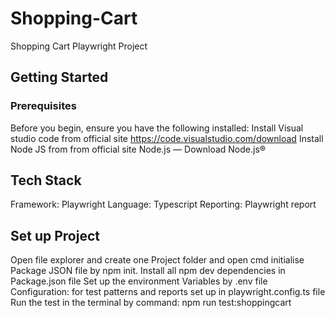 # Shopping-Cart
Shopping Cart Playwright Project

## Getting Started
### Prerequisites
Before you begin, ensure you have the following installed:
Install Visual studio code from official site https://code.visualstudio.com/download
Install Node JS from from official site Node.js — Download Node.js®

## Tech Stack
Framework: Playwright
Language: Typescript
Reporting: Playwright report

## Set up Project
Open file explorer and create one Project folder and open cmd initialise Package JSON file by npm init.
Install all npm dev dependencies in Package.json file
Set up the environment Variables by .env file
Configuration: for test patterns and reports set up in playwright.config.ts file
Run the test in the terminal by command:  npm run test:shoppingcart
